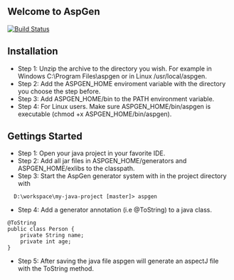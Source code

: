 ## Welcome to AspGen

[![Build Status](https://travis-ci.org/furikuri/aspgen.png)](https://travis-ci.org/furikuri/aspgen)

## Installation
- Step 1: Unzip the archive to the directory you wish. For example in Windows C:\Program Files\aspgen or in Linux /usr/local/aspgen.
- Step 2: Add the ASPGEN_HOME enviroment variable with the directory you choose the step before.
- Step 3: Add ASPGEN_HOME/bin to the PATH environment variable.
- Step 4: For Linux users. Make sure ASPGEN_HOME/bin/aspgen is executable (chmod +x ASPGEN_HOME/bin/aspgen). 

## Gettings Started
- Step 1: Open your java project in your favorite IDE.
- Step 2: Add all jar files in ASPGEN_HOME/generators and ASPGEN_HOME/exlibs to the classpath.
- Step 3: Start the AspGen generator system with in the project directory with

```
  D:\workspace\my-java-project [master]> aspgen
```
- Step 4: Add a generator annotation (i.e @ToString) to a java class.

```
@ToString
public class Person {
	private String name;
	private int age;
}
```
- Step 5: After saving the java file aspgen will generate an aspectJ file with the ToString method.